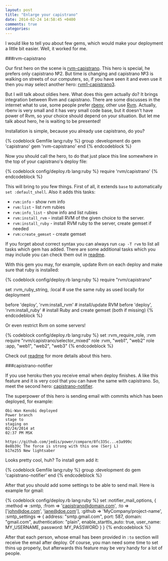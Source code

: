 ```yaml
---
layout: post
title: "Enlarge your capistrano"
date: 2014-02-24 14:58:45 +0400
comments: true
categories:
---
```


I would like to tell you about few gems, which would make your deployment a little bit easier. Well, it worked for me.

###rvm-capistrano

Our first hero on the scene is [rvm-capistrano](https://github.com/wayneeseguin/rvm-capistrano). This hero is special, he prefers only capistrano №2. But time is changing and capistrano №3 is walking on streets of our computers, so, if you have seen it and even use it then you may select another hero: [rvm1-capistrano3](https://github.com/rvm/rvm1-capistrano3#readme).

But I will talk about oldies here. What does this gem actually do? It brings integration between Rvm and capistrano. There are some discusses in the internet what to use, some people prefer [rbenv](https://github.com/sstephenson/rbenv), other use [Rvm](https://rvm.io/). Actually, rbenv is very small and it has very small code base, but it doesn't have power of Rvm, so your choice should depend on your situation. But let me talk about hero, he is waiting to be presented!

Installation is simple, because you already use capistrano, do you?

{% codeblock Gemfile lang:ruby %}
group :development do
  gem 'capistrano'
  gem 'rvm-capistrano'
end
{% endcodeblock %}

Now you should call the hero, to do that just place this line somewhere in the top of your capistrano's deploy file:

{% codeblock config/deploy.rb lang:ruby %}
require 'rvm/capistrano'
{% endcodeblock %}

This will bring to you few things. First of all, it extends `base` to automatically `set :default_shell`. Also it adds this tasks:

* `rvm:info` - show rvm info
* `rvm:list` - list rvm rubies
* `rvm:info_list` - show info and list rubies
* `rvm:install_rvm` - install RVM of the given choice to the server.
* `rvm:install_ruby` - install RVM ruby to the server, create gemset if needed
* `rvm:create_gemset` - create gemset

If you forget about correct syntax you can always run `cap -T rvm` to list all tasks which gem has added. There are some additional tasks which you may include you can check them out in [readme](https://github.com/wayneeseguin/rvm-capistrano#modules).

With this gem you may, for example, update Rvm on each deploy and make sure that ruby is installed:

{% codeblock config/deploy.rb lang:ruby %}
require "rvm/capistrano"

set :rvm_ruby_string, :local        # use the same ruby as used locally for deployment

before 'deploy', 'rvm:install_rvm'  # install/update RVM
before 'deploy', 'rvm:install_ruby' # install Ruby and create gemset (both if missing)
{% endcodeblock %}

Or even restrict Rvm on some servers!

{% codeblock config/deploy.rb lang:ruby %}
set :rvm_require_role, :rvm
require "rvm/capistrano/selector_mixed"
role :rvm, "web1", "web2"
role :app, "web1", "web2", "web3"
{% endcodeblock %}

Check out [readme](https://github.com/wayneeseguin/rvm-capistrano) for more details about this hero.

###capistrano-notifier

If you use heroku then you receive email when deploy finishes. A like this feature and it is very cool that you can have the same with capistrano. So, meet the second hero: [capistrano-notifier](https://github.com/cramerdev/capistrano-notifier).

The superpower of this hero is sending email with commits which has been deployed, for example:

```
Obi-Wan Kenobi deployed
Power branch
stage to
staging on
02/24/2014 at
02:37 PM MSK

https://github.com/jedis/power/compare/8fc335c...e3a999c
8e8b39c The force is strong with this one (Serj L)
b17e255 New lightsaber
```

Looks pretty cool, huh? To install gem add it:

{% codeblock Gemfile lang:ruby %}
group :development do
  gem 'capistrano-notifier'
end
{% endcodeblock %}

After that you should add some settings to be able to send mail. Here is example for gmail:

{% codeblock config/deploy.rb lang:ruby %}
set :notifier_mail_options, {
  :method => :smtp,
  :from   => 'capistrano@domain.com',
  :to     => ['john@doe.com', 'jane@doe.com'],
  :github => 'MyCompany/project-name',
  :smtp_settings => {
    address: "smtp.gmail.com",
    port: 587,
    domain: "gmail.com",
    authentication: "plain",
    enable_starttls_auto: true,
    user_name: MY_USERNAME,
    password: MY_PASSWORD
  }
}
{% endcodeblock %}

After that each person, whose email has been provided in `:to` section will receive the email after deploy. Of course, you man need some time to set thins up properly, but afterwards this feature may be very handy for a lot of people.
